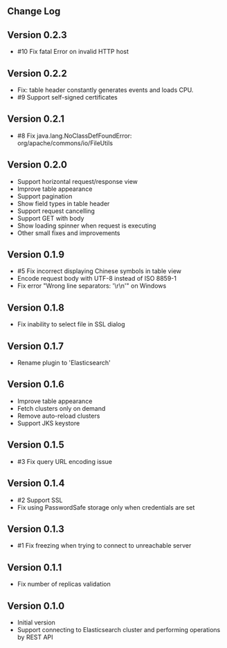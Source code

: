 Change Log
----------
## Version 0.2.3
- \#10 Fix fatal Error on invalid HTTP host


## Version 0.2.2
- Fix: table header constantly generates events and loads CPU.
- \#9 Support self-signed certificates


## Version 0.2.1
- \#8 Fix java.lang.NoClassDefFoundError: org/apache/commons/io/FileUtils


## Version 0.2.0
- Support horizontal request/response view
- Improve table appearance
- Support pagination
- Show field types in table header 
- Support request cancelling
- Support GET with body
- Show loading spinner when request is executing
- Other small fixes and improvements


## Version 0.1.9
- \#5 Fix incorrect displaying Chinese symbols in table view
- Encode request body with UTF-8 instead of ISO 8859-1
- Fix error "Wrong line separators: '\r\n'" on Windows 


## Version 0.1.8
- Fix inability to select file in SSL dialog


## Version 0.1.7
- Rename plugin to 'Elasticsearch'


## Version 0.1.6
- Improve table appearance
- Fetch clusters only on demand
- Remove auto-reload clusters
- Support JKS keystore


## Version 0.1.5
- \#3 Fix query URL encoding issue


## Version 0.1.4
- \#2 Support SSL
- Fix using PasswordSafe storage only when credentials are set


## Version 0.1.3
- \#1 Fix freezing when trying to connect to unreachable server


## Version 0.1.1
- Fix number of replicas validation


## Version 0.1.0
- Initial version
- Support connecting to Elasticsearch cluster and performing operations by REST API